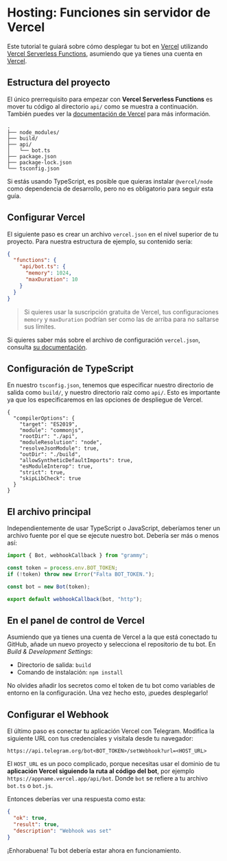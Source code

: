 # Hosting: Funciones sin servidor de Vercel

Este tutorial te guiará sobre cómo desplegar tu bot en [Vercel](https://vercel.com/) utilizando [Vercel Serverless Functions](https://vercel.com/docs/concepts/functions/serverless-functions), asumiendo que ya tienes una cuenta en [Vercel](https://vercel.com).

## Estructura del proyecto

El único prerrequisito para empezar con **Vercel Serverless Functions** es mover tu código al directorio `api/` como se muestra a continuación.
También puedes ver la [documentación de Vercel](https://vercel.com/docs/concepts/functions/serverless-functions#deploying-serverless-functions) para más información.

```asciiart:no-line-numbers
.
├── node_modules/
├── build/
├── api/
│   └── bot.ts
├── package.json
├── package-lock.json
└── tsconfig.json
```

Si estás usando TypeScript, es posible que quieras instalar `@vercel/node` como dependencia de desarrollo, pero no es obligatorio para seguir esta guía.

## Configurar Vercel

El siguiente paso es crear un archivo `vercel.json` en el nivel superior de tu proyecto.
Para nuestra estructura de ejemplo, su contenido sería:

```json
{
  "functions": {
    "api/bot.ts": {
      "memory": 1024,
      "maxDuration": 10
    }
  }
}
```

> Si quieres usar la suscripción gratuita de Vercel, tus configuraciones `memory` y `maxDuration` podrían ser como las de arriba para no saltarse sus límites.

Si quieres saber más sobre el archivo de configuración `vercel.json`, consulta [su documentación](https://vercel.com/docs/concepts/projects/project-configuration).

## Configuración de TypeScript

En nuestro `tsconfig.json`, tenemos que especificar nuestro directorio de salida como `build/`, y nuestro directorio raíz como `api/`.
Esto es importante ya que los especificaremos en las opciones de despliegue de Vercel.

```json{5,8}
{
  "compilerOptions": {
    "target": "ES2019",
    "module": "commonjs",
    "rootDir": "./api",
    "moduleResolution": "node",
    "resolveJsonModule": true,
    "outDir": "./build",
    "allowSyntheticDefaultImports": true,
    "esModuleInterop": true,
    "strict": true,
    "skipLibCheck": true
  }
}
```

## El archivo principal

Independientemente de usar TypeScript o JavaScript, deberíamos tener un archivo fuente por el que se ejecute nuestro bot.
Debería ser más o menos así:

```ts
import { Bot, webhookCallback } from "grammy";

const token = process.env.BOT_TOKEN;
if (!token) throw new Error("Falta BOT_TOKEN.");

const bot = new Bot(token);

export default webhookCallback(bot, "http");
```

## En el panel de control de Vercel

Asumiendo que ya tienes una cuenta de Vercel a la que está conectado tu GitHub, añade un nuevo proyecto y selecciona el repositorio de tu bot.
En _Build & Development Settings_:

- Directorio de salida: `build`
- Comando de instalación: `npm install`

No olvides añadir los secretos como el token de tu bot como variables de entorno en la configuración.
Una vez hecho esto, ¡puedes desplegarlo!

## Configurar el Webhook

El último paso es conectar tu aplicación Vercel con Telegram.
Modifica la siguiente URL con tus credenciales y visítala desde tu navegador:

```md:no-line-numbers
https://api.telegram.org/bot<BOT_TOKEN>/setWebhook?url=<HOST_URL>
```

El `HOST_URL` es un poco complicado, porque necesitas usar el dominio de tu **aplicación Vercel siguiendo la ruta al código del bot**, por ejemplo `https://appname.vercel.app/api/bot`.
Donde `bot` se refiere a tu archivo `bot.ts` o `bot.js`.

Entonces deberías ver una respuesta como esta:

```json
{
  "ok": true,
  "result": true,
  "description": "Webhook was set"
}
```

¡Enhorabuena!
Tu bot debería estar ahora en funcionamiento.
